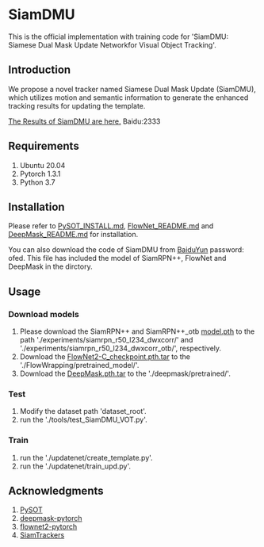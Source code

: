# SiamDMU

This is the official implementation with training code for 'SiamDMU: Siamese Dual Mask Update Networkfor Visual Object Tracking'. 

Introduction
--------------------------------
We propose a novel tracker named Siamese Dual Mask Update (SiamDMU), which utilizes motion and semantic information to generate the enhanced tracking results for updating the template.</br>

[The Results of SiamDMU are here.](https://pan.baidu.com/s/1Lx_YF8nSzommRv8igQZuqw) Baidu:2333</br>

Requirements
--------------------------
1. Ubuntu 20.04
2. Pytorch 1.3.1
3. Python 3.7

Installation
--------------------------
Please refer to [PySOT_INSTALL.md](https://github.com/STVIR/pysot/blob/master/INSTALL.md), [FlowNet_README.md](https://github.com/NVIDIA/flownet2-pytorch#readme) and [DeepMask_README.md](https://github.com/foolwood/deepmask-pytorch#readme) for installation.

You can also download the code of SiamDMU from [BaiduYun](https://pan.baidu.com/s/15jwMPICD2UZ7S6CARpvGDw) password: ofed. This file has included the model of SiamRPN++, FlowNet and DeepMask in the dirctory.</br>

Usage
--------------------------
### Download models
1. Please download the SiamRPN++ and SiamRPN++_otb [model.pth](https://github.com/STVIR/pysot/blob/master/MODEL_ZOO.md) to the path './experiments/siamrpn_r50_l234_dwxcorr/' and './experiments/siamrpn_r50_l234_dwxcorr_otb/', respectively. 
2. Download the [FlowNet2-C_checkpoint.pth.tar](https://drive.google.com/file/d/1BFT6b7KgKJC8rA59RmOVAXRM_S7aSfKE/view) to the './FlowWrapping/pretrained_model/'. 
3. Download the [DeepMask.pth.tar](http://www.robots.ox.ac.uk/~qwang/DeepMask.pth.tar) to the './deepmask/pretrained/'.
### Test
1. Modify the dataset path 'dataset_root'.
2. run the './tools/test_SiamDMU_VOT.py'.
### Train 
1. run the './updatenet/create_template.py'.
3. run the './updatenet/train_upd.py'.


Acknowledgments
------------------------------
1. [PySOT](https://github.com/STVIR/pysot)
2. [deepmask-pytorch](https://github.com/foolwood/deepmask-pytorch)
3. [flownet2-pytorch](https://github.com/NVIDIA/flownet2-pytorch)
4. [SiamTrackers](https://github.com/HonglinChu/SiamTrackers)


